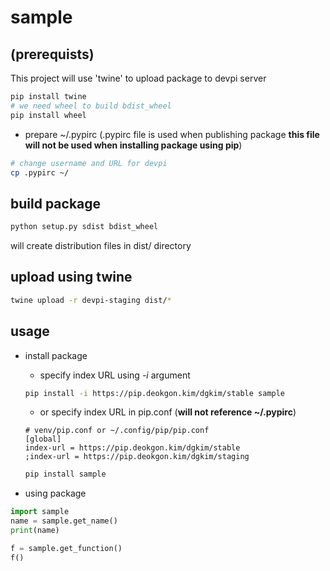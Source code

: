 # sample

## (prerequists)

This project will use 'twine' to upload package to devpi server

```bash
pip install twine
# we need wheel to build bdist_wheel
pip install wheel
```

- prepare ~/.pypirc (.pypirc file is used when publishing package **this file will not be used when installing package using pip**)

```bash
# change username and URL for devpi
cp .pypirc ~/
```

## build package

```bash
python setup.py sdist bdist_wheel
```

will create distribution files in dist/ directory

## upload using twine

```bash
twine upload -r devpi-staging dist/*
```

## usage

- install package
    - specify index URL using *-i* argument

    ```bash
    pip install -i https://pip.deokgon.kim/dgkim/stable sample
    ```

    - or specify index URL in pip.conf (**will not reference ~/.pypirc**)

    ```
    # venv/pip.conf or ~/.config/pip/pip.conf
    [global]
    index-url = https://pip.deokgon.kim/dgkim/stable
    ;index-url = https://pip.deokgon.kim/dgkim/staging
    ```

    ```bash
    pip install sample
    ```

- using package

```python
import sample
name = sample.get_name()
print(name)

f = sample.get_function()
f()
```